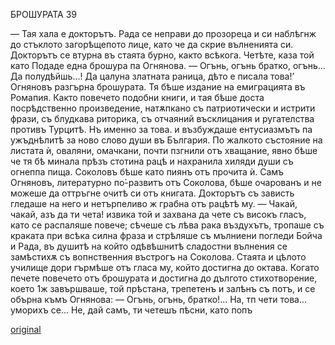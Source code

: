 ﻿БРОШУРАТА	39

— Тая хала е докторътъ.
Рада се неправи до прозореца и си наблѣгнж до стъклото загорѣщепото лице, като че да скрие вълненията си.
Докторътъ се втурна въ стаята бурно, както всѣкога.
Четѣте, каза той като Подаде една брошура па Огнянова. — Огънь, огънь братко, огънь... Да полудѣйшь...! Да цалуна златната раница, дѣто е писала това!’
Огняновъ разгърна брошурата. Тя бѣше издание на емиграцията въ Ромапия. Както повечето подобни книги, и тая бѣше доста посрѣдственно произведение, натѫпкано съ патриотически и истрити фрази, съ блудкава риторика, съ отчаяний въсклицания и ругателства противъ Турцитѣ. Нъ именно за това. и възбуждаше ентусиазмътъ па ужъднѣлитѣ за ново слово души въ България. По жалкото състояние на листата ѝ, оваляни, омачкани, почти пзгнили отъ хващание, явно бѣше че тя бѣ минала прѣзъ стотина рацѣ и нахранила хиляди души съ огнеппа пища.
Соколовъ бѣше като пиянъ отъ прочита ѝ. Самъ Огняновъ, литературно по́-развитъ отъ Соколова, бѣше очарованъ и не можеше да оттръгне очитѣ си отъ книгата. Докторътъ съ зависть гледаше на него и нетърпеливо ж грабна отъ рацѣтѣ му.
— Чакай, чакай, азъ да ти чета! извика той и захвана да чете съ високъ гласъ, като се распаляше повече; сѣчеше съ лѣва рака въздухътъ, тропаше съ краката при всѣка силна фраза и стрѣляше съ мълниени погледи Бойча и Рада, въ душитѣ на който одѣвѣшнитѣ сладостни вълнения се замѣстихѫ съ вопнственния въстрогъ на Соколова. Стаята и цѣлото училище дори гърмѣше отъ гласа му, който достигна до октава. Когато печете повечето отъ брошурата и достигна до дългото стихотворение, което 1ж завършваше, той прѣстана, трепетенъ и залѣнъ съ потъ, и се обърна къмъ Огнянова:
— Огънь, огънь, братко!... На, тп чети това... уморихъ се... Не, дай самъ, ти четешъ пѣсни, като попъ


[original](images/104.jpg)